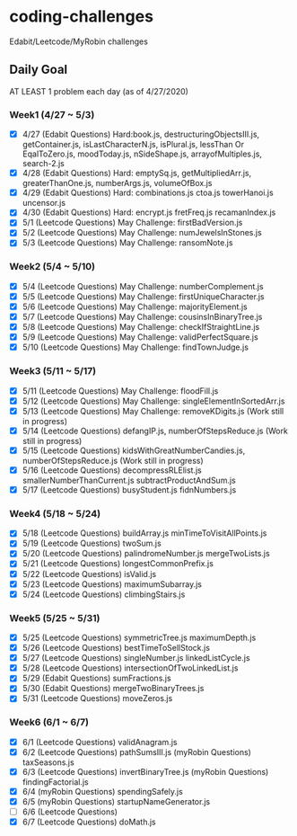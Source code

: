# coding-challenges
Edabit/Leetcode/MyRobin challenges

## Daily Goal
AT LEAST 1 problem each day (as of 4/27/2020)

### Week1 (4/27 ~ 5/3)
- [x] 4/27 (Edabit Questions) Hard:book.js, destructuringObjectsIII.js, getContainer.js, isLastCharacterN.js, isPlural.js, lessThan Or EqalToZero.js, moodToday.js, nSideShape.js, arrayofMultiples.js, search-2.js
- [x] 4/28 (Edabit Questions) Hard: emptySq.js, getMultipliedArr.js, greaterThanOne.js, numberArgs.js, volumeOfBox.js
- [x] 4/29 (Edabit Questions) Hard: combinations.js ctoa.js towerHanoi.js uncensor.js
- [x] 4/30 (Edabit Questions) Hard: encrypt.js fretFreq.js recamanIndex.js
- [x] 5/1 (Leetcode Questions) May Challenge: firstBadVersion.js
- [x] 5/2 (Leetcode Questions) May Challenge: numJewelsInStones.js
- [x] 5/3 (Leetcode Questions) May Challenge: ransomNote.js

### Week2 (5/4 ~ 5/10)
- [x] 5/4 (Leetcode Questions) May Challenge: numberComplement.js
- [x] 5/5 (Leetcode Questions) May Challenge: firstUniqueCharacter.js
- [x] 5/6 (Leetcode Questions) May Challenge: majorityElement.js
- [x] 5/7 (Leetcode Questions) May Challenge: cousinsInBinaryTree.js
- [x] 5/8 (Leetcode Questions) May Challenge: checkIfStraightLine.js
- [x] 5/9 (Leetcode Questions) May Challenge: validPerfectSquare.js
- [x] 5/10 (Leetcode Questions) May Challenge: findTownJudge.js

### Week3 (5/11 ~ 5/17)
- [x] 5/11 (Leetcode Questions) May Challenge: floodFill.js
- [x] 5/12 (Leetcode Questions) May Challenge: singleElementInSortedArr.js
- [x] 5/13 (Leetcode Questions) May Challenge: removeKDigits.js (Work still in progress)
- [x] 5/14 (Leetcode Questions) defangIP.js, numberOfStepsReduce.js (Work still in progress)
- [x] 5/15 (Leetcode Questions) kidsWithGreatNumberCandies.js, numberOfStepsReduce.js (Work still in progress)
- [x] 5/16 (Leetcode Questions) decompressRLElist.js smallerNumberThanCurrent.js subtractProductAndSum.js
- [x] 5/17 (Leetcode Questions) busyStudent.js fidnNumbers.js

### Week4 (5/18 ~ 5/24)
- [x] 5/18 (Leetcode Questions) buildArray.js minTimeToVisitAllPoints.js
- [x] 5/19 (Leetcode Questions) twoSum.js
- [x] 5/20 (Leetcode Questions) palindromeNumber.js mergeTwoLists.js
- [x] 5/21 (Leetcode Questions) longestCommonPrefix.js 
- [x] 5/22 (Leetcode Questions) isValid.js
- [x] 5/23 (Leetcode Questions) maximumSubarray.js
- [x] 5/24 (Leetcode Questions) climbingStairs.js

### Week5 (5/25 ~ 5/31)
- [x] 5/25 (Leetcode Questions) symmetricTree.js maximumDepth.js
- [x] 5/26 (Leetcode Questions) bestTimeToSellStock.js
- [x] 5/27 (Leetcode Questions) singleNumber.js linkedListCycle.js
- [x] 5/28 (Leetcode Questions) intersectionOfTwoLinkedList.js
- [x] 5/29 (Edabit Questions) sumFractions.js
- [x] 5/30 (Edabit Questions) mergeTwoBinaryTrees.js
- [x] 5/31 (Leetcode Questions) moveZeros.js

### Week6 (6/1 ~ 6/7)
- [x] 6/1 (Leetcode Questions) validAnagram.js
- [x] 6/2 (Leetcode Questions) pathSumsIII.js
          (myRobin Questions) taxSeasons.js
- [x] 6/3 (Leetcode Questions) invertBinaryTree.js
          (myRobin Questions) findingFactorial.js
- [x] 6/4 (myRobin Questions) spendingSafely.js
- [x] 6/5 (myRobin Questions) startupNameGenerator.js 
- [ ] 6/6 (Leetcode Questions) 
- [x] 6/7 (Leetcode Questions) doMath.js
